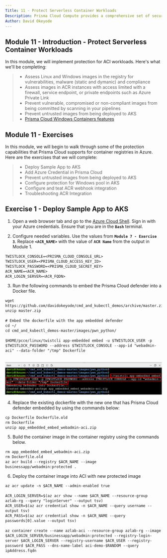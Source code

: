 ```yaml
---
Title: 11 - Protect Serverless Container Workloads
Description: Prisma Cloud Compute provides a comprehensive set of security capabilities to protect containerized workloads everywhere including Azure Container Instances and Azure App Services
Author: David Okeyode
---
```

## Module 11 - Introduction - Protect Serverless Container Workloads

In this module, we will implement protection for ACI workloads. Here's what we'll be completing:

> * Assess Linux and Windows images in the registry for vulnerabilities, malware (static and dymanic) and compliance
> * Assess images in ACR instances with access limited with a firewall, service endpoint, or private endpoints such as Azure Private Link
> * Prevent vulnerable, compromised or non-compliant images from being committed by scanning in your pipelines
> * Prevent untrusted images from being deployed to AKS
> * [Prisma Cloud Windows Containers features](https://docs.paloaltonetworks.com/prisma/prisma-cloud/prisma-cloud-admin-compute/install/install_windows.html)

## Module 11 - Exercises

In this module, we will begin to walk through some of the protection capabilities that Prisma Cloud supports for container registries in Azure. Here are the exercises that we will complete:

> * Deploy Sample App to AKS
> * Add Azure Credential in Prisma Cloud
> * Prevent untrusted images from being deployed to AKS
> * Configure protection for Windows pool in AKS
> * Configure and teat ACR webhook integration
> * Troubleshooting ACR Integration

## Exercise 1 - Deploy Sample App to AKS

1. Open a web browser tab and go to the [Azure Cloud Shell](https://shell.azure.com). Sign in with your Azure credentials. Ensure that you are in the **`Bash`** terminal.

2. Configure needed variables. Use the values from **`Module 7 - Exercise 3`**. Replace **`<ACR_NAME>`** with the value of **`ACR Name`** from the output in Module 1.
```
TWISTLOCK_CONSOLE=<PRISMA_CLOUD_CONSOLE_URL>
TWISTLOCK_USER=<PRISMA_CLOUD_ACCESS_KEY_ID>
TWISTLOCK_PASSWORD=<PRISMA_CLOUD_SECRET_KEY>
ACR_NAME=<ACR_NAME>
ACR_LOGIN_SERVER=<ACR_FQDN>
```

3. Run the following commands to embed the Prisma Cloud defender into a Docker file. 

```
wget https://github.com/davidokeyode/cmd_and_kubectl_demos/archive/master.zip
unzip master.zip

# Embed the dockerfile with the app embedded defender
cd ~/
cd cmd_and_kubectl_demos-master/images/pwn_python/

$HOME/pcce/linux/twistcli app-embedded embed -u $TWISTLOCK_USER -p $TWISTLOCK_PASSWORD --address $TWISTLOCK_CONSOLE --app-id "webadmin-aci" --data-folder "/tmp" Dockerfile


```

![twistcli-download](../images/11-app-embed-a.png)

4. Replace the existing dockerfile with the new one that has Prisma Cloud defender embedded by using the commands below:

```
cp Dockerfile Dockerfile.old
rm Dockerfile
unzip app_embedded_embed_webadmin-aci.zip
```

5. Build the container image in the container registry using the commands below.  

```
rm app_embedded_embed_webadmin-aci.zip
rm Dockerfile.old
az acr build --registry $ACR_NAME --image businessapp/webadmin:protected .
```

6. Deploy the container image into ACI with new protected image

```
az acr update -n $ACR_NAME --admin-enabled true

ACR_LOGIN_SERVER=$(az acr show --name $ACR_NAME --resource-group azlab-rg --query "loginServer" --output tsv)
ACR_USER=$(az acr credential show -n $ACR_NAME --query username --output tsv)
ACR_PASS=$(az acr credential show -n $ACR_NAME --query passwords[0].value --output tsv)

az container create --name azlab-aci --resource-group azlab-rg --image $ACR_LOGIN_SERVER/businessapp/webadmin:protected --registry-login-server $ACR_LOGIN_SERVER --registry-username $ACR_USER --registry-password $ACR_PASS --dns-name-label aci-demo-$RANDOM --query ipAddress.fqdn
```



